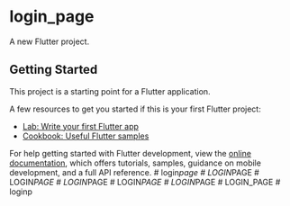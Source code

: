 # login_page

A new Flutter project.

## Getting Started

This project is a starting point for a Flutter application.

A few resources to get you started if this is your first Flutter project:

- [Lab: Write your first Flutter app](https://docs.flutter.dev/get-started/codelab)
- [Cookbook: Useful Flutter samples](https://docs.flutter.dev/cookbook)

For help getting started with Flutter development, view the
[online documentation](https://docs.flutter.dev/), which offers tutorials,
samples, guidance on mobile development, and a full API reference.
#   l o g i n _ p a g e  
 #   L O G I N _ P A G E  
 #   L O G I N _ P A G E  
 #   L O G I N _ P A G E  
 #   L O G I N _ P A G E  
 #   L O G I N _ P A G E  
 #   L O G I N _ P A G E  
 #   l o g i n p  
 
